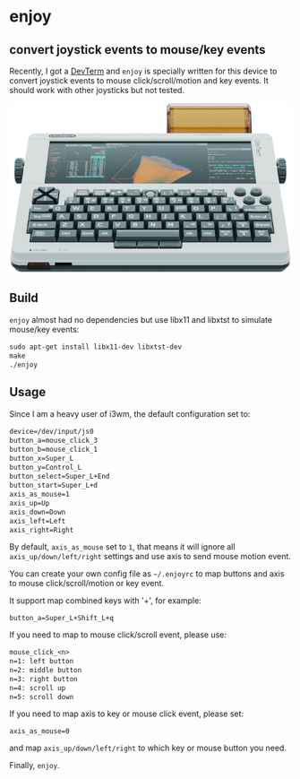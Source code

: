 # enjoy
## convert joystick events to mouse/key events

Recently, I got a [DevTerm](https://www.clockworkpi.com/devterm) and `enjoy` is specially written for this device to convert joystick events to mouse click/scroll/motion and key events. It should work with other joysticks but not tested.

![DevTerm](https://github.com/cjacker/enjoy/raw/main/DevTerm.png)

## Build

`enjoy` almost had no dependencies but use libx11 and libxtst to simulate mouse/key events:
```
sudo apt-get install libx11-dev libxtst-dev
make
./enjoy
```

## Usage

Since I am a heavy user of i3wm, the default configuration set to:

```
device=/dev/input/js0
button_a=mouse_click_3
button_b=mouse_click_1
button_x=Super_L
button_y=Control_L
button_select=Super_L+End
button_start=Super_L+d
axis_as_mouse=1
axis_up=Up
axis_down=Down
axis_left=Left
axis_right=Right
```

By default, `axis_as_mouse` set to `1`, that means it will ignore all `axis_up/down/left/right` settings and use axis to send mouse motion event.

You can create your own config file as `~/.enjoyrc` to map buttons and axis to mouse click/scroll/motion or key event.

It support map combined keys with '+', for example:

```
button_a=Super_L+Shift_L+q
```

If you need to map to mouse click/scroll event, please use:
```
mouse_click_<n>
n=1: left button
n=2: middle button
n=3: right button
n=4: scroll up
n=5: scroll down
```

If you need to map axis to key or mouse click event, please set:
```
axis_as_mouse=0
```

and map `axis_up/down/left/right` to which key or mouse button you need.

Finally, `enjoy`.

